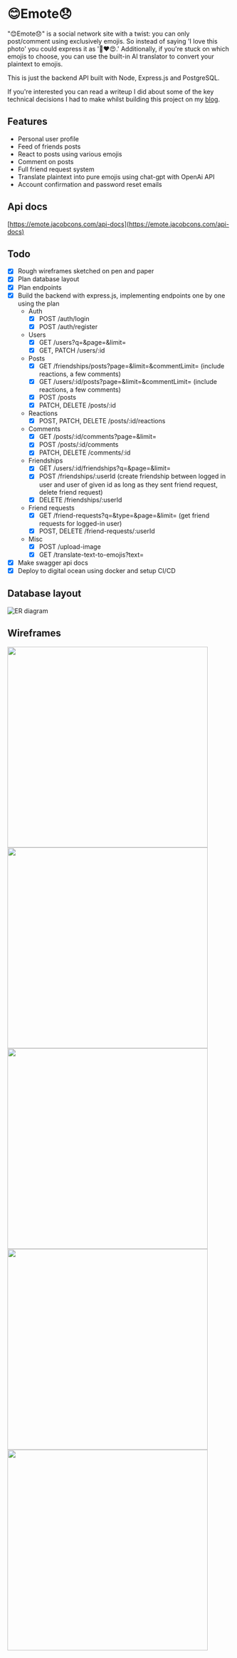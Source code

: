 # 😊Emote😞

"😊Emote😞" is a social network site with a twist: you can only post/comment using exclusively emojis. So instead of saying
'I love this photo' you could express it as '📸❤️😍.' Additionally, if you're stuck on which emojis to choose, you can
use the built-in AI translator to convert your plaintext to emojis.

This is just the backend API built with Node, Express.js and PostgreSQL. 

If you're interested you can read a writeup I did about some of the key technical decisions I had to make whilst building
this project on my [blog](https://jacobcons.com/blog/technical-decisions-whilst-making-emote/).

## Features

- Personal user profile
- Feed of friends posts
- React to posts using various emojis
- Comment on posts
- Full friend request system
- Translate plaintext into pure emojis using chat-gpt with OpenAi API
- Account confirmation and password reset emails

## Api docs

[https://emote.jacobcons.com/api-docs](https://emote.jacobcons.com/api-docs)

## Todo

- [x] Rough wireframes sketched on pen and paper
- [x] Plan database layout
- [x] Plan endpoints
- [x] Build the backend with express.js, implementing endpoints one by one using the plan
  - Auth
    - [x] POST /auth/login
    - [x] POST /auth/register
  - Users
    - [x] GET /users?q=&page=&limit=
    - [x] GET, PATCH /users/:id
  - Posts
    - [x] GET /friendships/posts?page=&limit=&commentLimit= (include reactions, a few comments)
    - [x] GET /users/:id/posts?page=&limit=&commentLimit= (include reactions, a few comments)
    - [x] POST /posts
    - [x] PATCH, DELETE /posts/:id
  - Reactions
    - [x] POST, PATCH, DELETE /posts/:id/reactions
  - Comments
    - [x] GET /posts/:id/comments?page=&limit=
    - [x] POST /posts/:id/comments
    - [x] PATCH, DELETE /comments/:id
  - Friendships
    - [x] GET /users/:id/friendships?q=&page=&limit=
    - [x] POST /friendships/:userId (create friendship between logged in user and user of given id as long as they sent friend request, delete friend request)
    - [x] DELETE /friendships/:userId
  - Friend requests
    - [x] GET /friend-requests?q=&type=&page=&limit= (get friend requests for logged-in user)
    - [x] POST, DELETE /friend-requests/:userId
  - Misc
    - [x] POST /upload-image
    - [x] GET /translate-text-to-emojis?text=
- [x] Make swagger api docs
- [x] Deploy to digital ocean using docker and setup CI/CD

## Database layout

![ER diagram](./docs/er-diagram.png)

## Wireframes

<img src="./docs/1.jpg" width="450">
<img src="./docs/2.jpg" width="450">
<img src="./docs/3.jpg" width="450">
<img src="./docs/4.jpg" width="450">
<img src="./docs/5.jpg" width="450">
